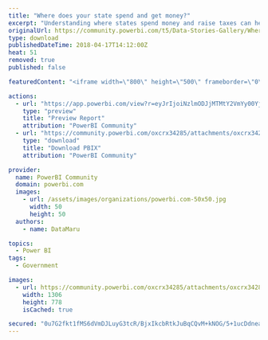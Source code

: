 ```yaml
---
title: "Where does your state spend and get money?"
excerpt: "Understanding where states spend money and raise taxes can help state legislators or policy makers make better decisions. In total, 50 states and the"
originalUrl: https://community.powerbi.com/t5/Data-Stories-Gallery/Where-does-your-state-spend-and-get-money/m-p/398485
type: download
publishedDateTime: 2018-04-17T14:12:00Z
heat: 51
removed: true
published: false

featuredContent: "<iframe width=\"800\" height=\"500\" frameborder=\"0\" src=\"https://app.powerbi.com/view?r=eyJrIjoiNzlmODJjMTMtY2VmYy00YjhmLWIxYzAtNjE3MDNmNGVjYmUxIiwidCI6ImExOGFkY2Y4LTViMGQtNGRiMS1iZDY3LTgyNDc2MjQ5N2M0YiIsImMiOjZ9\"></iframe>"

actions:
  - url: "https://app.powerbi.com/view?r=eyJrIjoiNzlmODJjMTMtY2VmYy00YjhmLWIxYzAtNjE3MDNmNGVjYmUxIiwidCI6ImExOGFkY2Y4LTViMGQtNGRiMS1iZDY3LTgyNDc2MjQ5N2M0YiIsImMiOjZ9"
    type: "preview"
    title: "Preview Report"
    attribution: "PowerBI Community"
  - url: "https://community.powerbi.com/oxcrx34285/attachments/oxcrx34285/DataStoriesGallery/1798/2/State%20and%20local%20government%20finance.pbix"
    type: "download"
    title: "Download PBIX"
    attribution: "PowerBI Community"

provider:
  name: PowerBI Community
  domain: powerbi.com
  images:
    - url: /assets/images/organizations/powerbi.com-50x50.jpg
      width: 50
      height: 50
  authors:
    - name: DataMaru

topics:
  - Power BI
tags:
  - Government

images:
  - url: https://community.powerbi.com/oxcrx34285/attachments/oxcrx34285/DataStoriesGallery/1798/1/State%20and%20local%20governments.PNG
    width: 1306
    height: 778
    isCached: true

secured: "0u7G2fkt1fMS6dVmDJLuyG3tcR/BjxIkcbRtkJuBqCQvM+kNOG/5+1ucDdneaEBp6uG9TvlawlIQwiHLDe+gMDrkvZ0UCERsSUT1VG9aRYfvTUmvhPUL4ETqaXmTDB0NlVNTXW0BEe3xdIs/n+xfu21XVDOud0xp8KZvwWgcnV14ZAWhRN1ia4ct+HN9GavgLYG4Muq37mGjeOcCMG6heCg76wv1cRz+PlEtp4CPdHhrdkGLKrzQII3DzmxGKByvWmGcoHmzNjGNJtyrsdOQIignpvbZpDS+ymljOFMPr4SV6NHpXMVKndojDFD+TOhXM/DZlexpZkSoJdqX+JhzP0fTgoXN5LEA1KZGofsuJCGnMkcoF/OiYhHw68UMzNCJ09BIcJsPF8S7ixSDoqk0N2Emvnx5TDoawHc8iYrK3xo=;AfqglS/sBYwZad4C5Pz/uw=="
---
```


